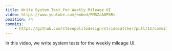 ```yaml
---
title: Write System Test for Weekly Mileage UI
video: https://www.youtube.com/embed/PM5ZaA8PKRs
position: 44
commits:
    - https://github.com/stevepolitodesign/stridecatcher/pull/11/commits/a7e925d722f7bfaafa2546150aeccde2ed8dc1b5
---
```

In this video, we write system tests for the weekly mileage UI.